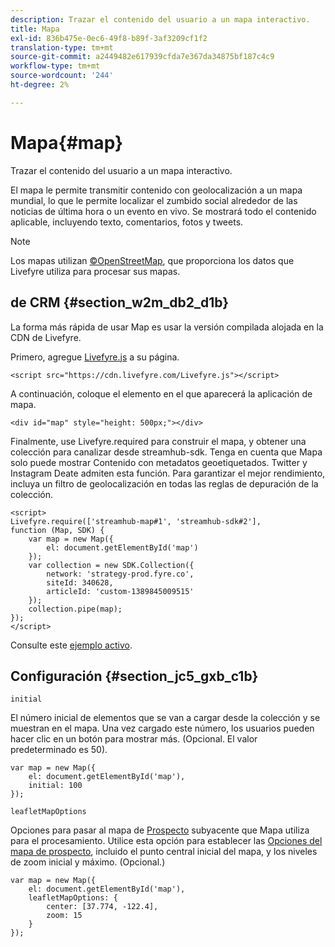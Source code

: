 ```yaml
---
description: Trazar el contenido del usuario a un mapa interactivo.
title: Mapa
exl-id: 836b475e-0ec6-49f8-b89f-3af3209cf1f2
translation-type: tm+mt
source-git-commit: a2449482e617939cfda7e367da34875bf187c4c9
workflow-type: tm+mt
source-wordcount: '244'
ht-degree: 2%

---
```


# Mapa{#map}

Trazar el contenido del usuario a un mapa interactivo.

El mapa le permite transmitir contenido con geolocalización a un mapa mundial, lo que le permite localizar el zumbido social alrededor de las noticias de última hora o un evento en vivo. Se mostrará todo el contenido aplicable, incluyendo texto, comentarios, fotos y tweets.

>[!NOTE]
>
>Los mapas utilizan [ ©OpenStreetMap](https://www.openstreetmap.org/copyright), que proporciona los datos que Livefyre utiliza para procesar sus mapas.

## de CRM {#section_w2m_db2_d1b}

La forma más rápida de usar Map es usar la versión compilada alojada en la CDN de Livefyre.

Primero, agregue [Livefyre.js](https://github.com/Livefyre/Livefyre.js) a su página.

```
<script src="https://cdn.livefyre.com/Livefyre.js"></script> 
```

A continuación, coloque el elemento en el que aparecerá la aplicación de mapa.

```
<div id="map" style="height: 500px;"></div>
```

Finalmente, use Livefyre.required para construir el mapa, y obtener una colección para canalizar desde streamhub-sdk. Tenga en cuenta que Mapa solo puede mostrar Contenido con metadatos geoetiquetados. Twitter y Instagram Deate admiten esta función. Para garantizar el mejor rendimiento, incluya un filtro de geolocalización en todas las reglas de depuración de la colección.

```
<script> 
Livefyre.require(['streamhub-map#1', 'streamhub-sdk#2'], 
function (Map, SDK) { 
    var map = new Map({ 
        el: document.getElementById('map') 
    }); 
    var collection = new SDK.Collection({ 
        network: 'strategy-prod.fyre.co', 
        siteId: 340628, 
        articleId: 'custom-1389845009515' 
    }); 
    collection.pipe(map); 
}); 
</script>
```

Consulte este [ejemplo activo](https://codepen.io/cheung31/pen/wkmbF).

## Configuración {#section_jc5_gxb_c1b}

`initial`

El número inicial de elementos que se van a cargar desde la colección y se muestran en el mapa. Una vez cargado este número, los usuarios pueden hacer clic en un botón para mostrar más. (Opcional. El valor predeterminado es 50).

```
var map = new Map({ 
    el: document.getElementById('map'), 
    initial: 100 
});
```

`leafletMapOptions`

Opciones para pasar al mapa de [Prospecto](https://leafletjs.com/) subyacente que Mapa utiliza para el procesamiento. Utilice esta opción para establecer las [Opciones del mapa de prospecto](https://leafletjs.com/reference.html#map-options), incluido el punto central inicial del mapa, y los niveles de zoom inicial y máximo. (Opcional.)

```
var map = new Map({ 
    el: document.getElementById('map'), 
    leafletMapOptions: { 
        center: [37.774, -122.4], 
        zoom: 15 
    } 
});
```
